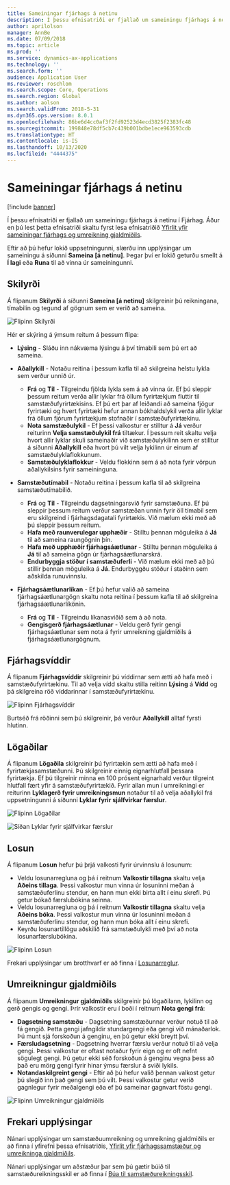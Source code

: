 ```yaml
---
title: Sameiningar fjárhags á netinu
description: Í þessu efnisatriði er fjallað um sameiningu fjárhags á netinu í Fjárhag.
author: aprilolson
manager: AnnBe
ms.date: 07/09/2018
ms.topic: article
ms.prod: ''
ms.service: dynamics-ax-applications
ms.technology: ''
ms.search.form: ''
audience: Application User
ms.reviewer: roschlom
ms.search.scope: Core, Operations
ms.search.region: Global
ms.author: aolson
ms.search.validFrom: 2018-5-31
ms.dyn365.ops.version: 8.0.1
ms.openlocfilehash: 86be6d4cc0af3f2fd92523d4ecd3825f2383fc48
ms.sourcegitcommit: 199848e78df5cb7c439b001bdbe1ece963593cdb
ms.translationtype: HT
ms.contentlocale: is-IS
ms.lasthandoff: 10/13/2020
ms.locfileid: "4444375"
---
```

# <a name="online-financial-consolidations"></a>Sameiningar fjárhags á netinu

[!include [banner](../includes/banner.md)]

Í þessu efnisatriði er fjallað um sameiningu fjárhags á netinu í Fjárhag. Áður en þú lest þetta efnisatriði skaltu fyrst lesa efnisatriðið [Yfirlit yfir sameiningar fjárhags og umreikning gjaldmiðils](financial-consolidations-currency-translation.md).

Eftir að þú hefur lokið uppsetningunni, slærðu inn upplýsingar um sameiningu á síðunni **Sameina [á netinu]**. Þegar því er lokið geturðu smellt á **Í lagi** eða **Runa** til að vinna úr sameiningunni.

## <a name="criteria"></a>Skilyrði
Á flipanum **Skilyrði** á síðunni **Sameina [á netinu]** skilgreinir þú reikningana, tímabilin og tegund af gögnum sem er verið að sameina.

![Flipinn Skilyrði](./media/criteria-consolidate-online.png "Flipinn Skilyrði")

Hér er skýring á ýmsum reitum á þessum flipa:

- **Lýsing** - Sláðu inn nákvæma lýsingu á því tímabili sem þú ert að sameina.
- **Aðallykill** - Notaðu reitina í þessum kafla til að skilgreina helstu lykla sem verður unnið úr.

    - **Frá** og **Til** - Tilgreindu fjölda lykla sem á að vinna úr. Ef þú sleppir þessum reitum verða allir lyklar frá öllum fyrirtækjum fluttir til samstæðufyrirtækisins. Ef þú ert þar af leiðandi að sameina fjögur fyrirtæki og hvert fyrirtæki hefur annan bókhaldslykil verða allir lyklar frá öllum fjórum fyrirtækjum stofnaðir í samstæðufyrirtækinu.
    - **Nota samstæðulykil** - Ef þessi valkostur er stilltur á **Já** verður reiturinn **Velja samstæðulykil frá** tiltækur. Í þessum reit skaltu velja hvort allir lyklar skuli sameinaðir við samstæðulykilinn sem er stilltur á síðunni **Aðallykill** eða hvort þú vilt velja lykilinn úr einum af samstæðulyklaflokkunum.
    - **Samstæðulyklaflokkur** - Veldu flokkinn sem á að nota fyrir vörpun aðallykilsins fyrir sameininguna.

- **Samstæðutímabil** - Notaðu reitina í þessum kafla til að skilgreina samstæðutímabilið.

    - **Frá** og **Til** - Tilgreindu dagsetningarsvið fyrir samstæðuna. Ef þú sleppir þessum reitum verður samstæðan unnin fyrir öll tímabil sem eru skilgreind í fjárhagsdagatali fyrirtækis. Við mælum ekki með að þú sleppir þessum reitum.
    - **Hafa með raunverulegar upphæðir** - Stilltu þennan möguleika á **Já** til að sameina raungögnin þín.
    - **Hafa með upphæðir fjárhagsáætlunar** - Stilltu þennan möguleika á **Já** til að sameina gögn úr fjárhagsáætlunarskrá.
    - **Endurbyggja stöður í samstæðuferli** - Við mælum ekki með að þú stillir þennan möguleika á **Já**. Endurbyggðu stöður í staðinn sem aðskilda runuvinnslu.

- **Fjárhagsáætlunarlíkan** - Ef þú hefur valið að sameina fjárhagsáætlunargögn skaltu nota reitina í þessum kafla til að skilgreina fjárhagsáætlunarlíkönin.

    - **Frá** og **Til** - Tilgreindu líkanasviðið sem á að nota.
    - **Gengisgerð fjárhagsáætlunar** - Veldu gerð fyrir gengi fjárhagsáætlunar sem nota á fyrir umreikning gjaldmiðils á fjárhagsáætlunargögnum.

## <a name="financial-dimensions"></a>Fjárhagsvíddir
Á flipanum **Fjárhagsvíddir** skilgreinir þú víddirnar sem ætti að hafa með í samstæðufyrirtækinu. Til að velja vídd skaltu stilla reitinn **Lýsing** á **Vídd** og þá skilgreina röð víddarinnar í samstæðufyrirtækinu.

![Flipinn Fjárhagsvíddir](./media/financial-dimensions-cons.png "Flipinn Fjárhagsvíddir")

Burtséð frá röðinni sem þú skilgreinir, þá verður **Aðallykill** alltaf fyrsti hlutinn.

## <a name="legal-entities"></a>Lögaðilar
Á flipanum **Lögaðila** skilgreinir þú fyrirtækin sem ætti að hafa með í fyrirtækjasamstæðunni. Þú skilgreinir einnig eignarhlutfall þessara fyrirtækja. Ef þú tilgreinir minna en 100 prósent eignarhald verður tilgreint hlutfall fært yfir á samstæðufyrirtækið. Fyrir allan mun í umreikningi er reiturinn **Lyklagerð fyrir umreikningsmun** notaður til að velja aðallykil frá uppsetningunni á síðunni **Lyklar fyrir sjálfvirkar færslur**.

![Flipinn Lögaðilar](./media/legal-entities-cons.png "Flipinn Lögaðilar")

![Síðan Lyklar fyrir sjálfvirkar færslur](./media/accounts-for-automatic-cons.png "Síðan Lyklar fyrir sjálfvirkar færslur")

## <a name="elimination"></a>Losun
Á flipanum **Losun** hefur þú þrjá valkosti fyrir úrvinnslu á losunum:

- Veldu losunarregluna og þá í reitnum **Valkostir tillagna** skaltu velja **Aðeins tillaga**. Þessi valkostur mun vinna úr losuninni meðan á samstæðuferlinu stendur, en hann mun ekki birta allt í einu skrefi. Þú getur bókað færslubókina seinna.
- Veldu losunarregluna og þá í reitnum **Valkostir tillagna** skaltu velja **Aðeins bóka**. Þessi valkostur mun vinna úr losuninni meðan á samstæðuferlinu stendur, og hann mun bóka allt í einu skrefi.
- Keyrðu losunartillögu aðskilið frá samstæðulykli með því að nota losunarfærslubókina.

![Flipinn Losun](./media/elimination-cons-onl.png "Flipinn Losun")

Frekari upplýsingar um brotthvarf er að finna í [Losunarreglur](./elimination-rules.md).

## <a name="currency-translation"></a>Umreikningur gjaldmiðils
Á flipanum **Umreikningur gjaldmiðils** skilgreinir þú lögaðilann, lykilinn og gerð gengis og gengi. Þrír valkostir eru í boði í reitnum **Nota gengi frá**:

- **Dagsetning samstæðu** - Dagsetning samstæðunnar verður notuð til að fá gengið. Þetta gengi jafngildir stundargengi eða gengi við mánaðarlok. Þú munt sjá forskoðun á genginu, en þú getur ekki breytt því.
- **Færsludagsetning** - Dagsetning hverrar færslu verður notuð til að velja gengi. Þessi valkostur er oftast notaður fyrir eign og er oft nefnt sögulegt gengi. Þú getur ekki séð forskoðun á genginu vegna þess að það eru mörg gengi fyrir hinar ýmsu færslur á sviði lykils.
- **Notandaskilgreint gengi** - Eftir að þú hefur valið þennan valkost getur þú slegið inn það gengi sem þú vilt. Þessi valkostur getur verið gagnlegur fyrir meðalgengi eða ef þú sameinar gagnvart föstu gengi.

![Flipinn Umreikningur gjaldmiðils](./media/currency-translation-cons-online.png "Flipinn Umreikningur gjaldmiðils")

## <a name="additional-resources"></a>Frekari upplýsingar

Nánari upplýsingar um samstæðuumreikning og umreikning gjaldmiðils er að finna í yfirefni þessa efnisatriðis, [Yfirlit yfir fjárhagssamstæður og umreikninga gjaldmiðils](./financial-consolidations-currency-translation.md).

Nánari upplýsingar um aðstæður þar sem þú gætir búið til samstæðureikningsskil er að finna í [Búa til samstæðureikningsskil](./generating-consolidated-financial-statements.md).
